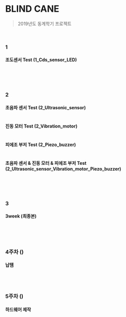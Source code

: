 # BLIND CANE
> 2019년도 동계학기 프로젝트

<br/>

### 1

#### 조도센서 Test (1_Cds_sensor_LED)


```

```

<br/>

<br/>

### 2

#### 초음파 센서 Test (2_Ultrasonic_sensor)


```

```


#### 진동 모터 Test (2_Vibration_motor)


```

```


#### 피에조 부저 Test (2_Piezo_buzzer)


```

```


#### 초음파 센서 & 진동 모터 & 피에조 부저 Test (2_Ultrasonic_sensor_Vibration_motor_Piezo_buzzer)

```

```

<br/>

<br/>

### 3

#### 3week (최종본)


```

```

<br/>

<br/>

### 4주차 ()

#### 납땜

<br/>

<br/>

### 5주차 ()

#### 하드웨어 제작

<br/>
